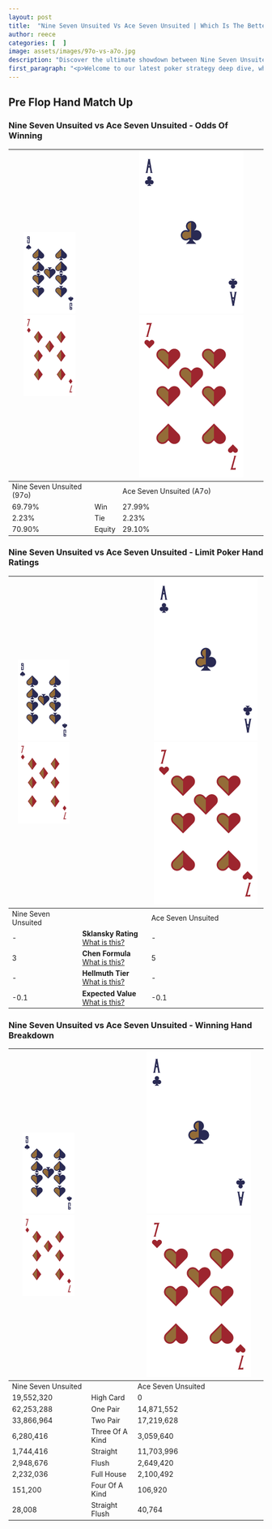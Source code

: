 ```yaml
---
layout: post
title:  "Nine Seven Unsuited Vs Ace Seven Unsuited | Which Is The Better Hand In Poker? A Complete Guide"
author: reece
categories: [  ]
image: assets/images/97o-vs-a7o.jpg
description: "Discover the ultimate showdown between Nine Seven Unsuited and Ace Seven Unsuited in poker! Uncover the odds, strategies, and scenarios where one hand triumphs over the other. Get ready to up your poker game with this thrilling analysis."
first_paragraph: "<p>Welcome to our latest poker strategy deep dive, where we're pitting two distinct hands against each other in a high-stakes showdown: Nine Seven Unsuited vs Ace Seven Unsuited.</p><p>In the dynamic world of poker, every decision counts, and knowing which hand holds the upper hand is key to your success at the table.</p><p>In this article, we'll dissect these two hands, explore the scenarios where one dominates the other, and equip you with the knowledge to make strategic choices that can tip the odds in your favor.</p><p>Get ready to unravel the intriguing dynamics of these poker hands and elevate your game to new heights.</p>"
---
```




[comment]: # (sp0)

## Pre Flop Hand Match Up

<div class="table hand-ratings" markdown="1"> 



### Nine Seven Unsuited vs Ace Seven Unsuited - Odds Of Winning


    
| ![image info](assets/images/hand1/9.png) ![image info](assets/images/hand1/7o.png) |  | ![image info](assets/images/hand2/A.png) ![image info](assets/images/hand2/7o.png) |
| -------- | -------- | -------- |
| Nine Seven Unsuited (97o) |  | Ace Seven Unsuited (A7o) |
| 69.79% | Win | 27.99% |
| 2.23% | Tie | 2.23% |
| 70.90% | Equity | 29.10% |




[comment]: # (sp1)



### Nine Seven Unsuited vs Ace Seven Unsuited - Limit Poker Hand Ratings


    
| ![image info](assets/images/hand1/9.png) ![image info](assets/images/hand1/7o.png) |  | ![image info](assets/images/hand2/A.png) ![image info](assets/images/hand2/7o.png) |
| -------- | -------- | -------- |
| Nine Seven Unsuited |  | Ace Seven Unsuited |
| - | **Sklansky Rating** [What is this?](/sklansky-rating-explained) | - |
| 3 | **Chen Formula** [What is this?](/chen-formula-explained) | 5 |
| - | **Hellmuth Tier** [What is this?](/Hellmuth-tier-explained) | - |
| -0.1 | **Expected Value** [What is this?](/expected-value-explained) | -0.1 |




[comment]: # (sp2)



### Nine Seven Unsuited vs Ace Seven Unsuited - Winning Hand Breakdown


    
| ![image info](assets/images/hand1/9.png) ![image info](assets/images/hand1/7o.png) |  | ![image info](assets/images/hand2/A.png) ![image info](assets/images/hand2/7o.png) |
| -------- | -------- | -------- |
| Nine Seven Unsuited |  | Ace Seven Unsuited |
| 19,552,320 | High Card | 0 |
| 62,253,288 | One Pair | 14,871,552 |
| 33,866,964 | Two Pair | 17,219,628 |
| 6,280,416 | Three Of A Kind | 3,059,640 |
| 1,744,416 | Straight | 11,703,996 |
| 2,948,676 | Flush | 2,649,420 |
| 2,232,036 | Full House | 2,100,492 |
| 151,200 | Four Of A Kind | 106,920 |
| 28,008 | Straight Flush | 40,764 |




[comment]: # (sp3)



</div>

[comment]: # (sp4)



[comment]: # (sp5)

